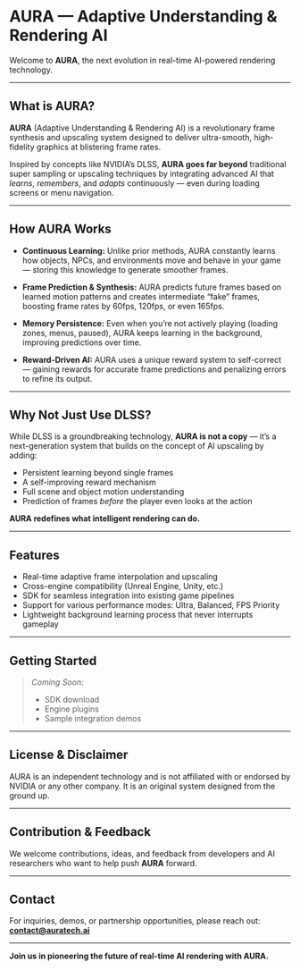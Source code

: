 # AURA — Adaptive Understanding & Rendering AI

Welcome to **AURA**, the next evolution in real-time AI-powered rendering technology.

---

## What is AURA?

**AURA** (Adaptive Understanding & Rendering AI) is a revolutionary frame synthesis and upscaling system designed to deliver ultra-smooth, high-fidelity graphics at blistering frame rates.

Inspired by concepts like NVIDIA’s DLSS, **AURA goes far beyond** traditional super sampling or upscaling techniques by integrating advanced AI that *learns*, *remembers*, and *adapts* continuously — even during loading screens or menu navigation.

---

## How AURA Works

- **Continuous Learning:** Unlike prior methods, AURA constantly learns how objects, NPCs, and environments move and behave in your game — storing this knowledge to generate smoother frames.
  
- **Frame Prediction & Synthesis:** AURA predicts future frames based on learned motion patterns and creates intermediate “fake” frames, boosting frame rates by 60fps, 120fps, or even 165fps.
  
- **Memory Persistence:** Even when you’re not actively playing (loading zones, menus, paused), AURA keeps learning in the background, improving predictions over time.
  
- **Reward-Driven AI:** AURA uses a unique reward system to self-correct — gaining rewards for accurate frame predictions and penalizing errors to refine its output.

---

## Why Not Just Use DLSS?

While DLSS is a groundbreaking technology, **AURA is not a copy** — it’s a next-generation system that builds on the concept of AI upscaling by adding:

- Persistent learning beyond single frames
- A self-improving reward mechanism
- Full scene and object motion understanding
- Prediction of frames *before* the player even looks at the action

**AURA redefines what intelligent rendering can do.**

---

## Features

- Real-time adaptive frame interpolation and upscaling
- Cross-engine compatibility (Unreal Engine, Unity, etc.)
- SDK for seamless integration into existing game pipelines
- Support for various performance modes: Ultra, Balanced, FPS Priority
- Lightweight background learning process that never interrupts gameplay

---

## Getting Started

> _Coming Soon:_  
> - SDK download  
> - Engine plugins  
> - Sample integration demos  

---

## License & Disclaimer

AURA is an independent technology and is not affiliated with or endorsed by NVIDIA or any other company. It is an original system designed from the ground up.

---

## Contribution & Feedback

We welcome contributions, ideas, and feedback from developers and AI researchers who want to help push **AURA** forward.

---

## Contact

For inquiries, demos, or partnership opportunities, please reach out:  
**contact@auratech.ai**

---

**Join us in pioneering the future of real-time AI rendering with AURA.**


